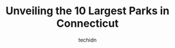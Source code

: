---
layout: ampstory
image: https://i0.wp.com/paketmu.com/wp-content/uploads/2023/06/dinosaur-state-park-0-in-connecticut-1686369566.jpeg?resize=640,853
author: techidn
featured: false
description: Explore the diverse Park scene in Connecticut, home to an incredible selection of 10 establishments catering to every taste. Whether youre in search of iconic favorites or undiscovered trea
title: Unveiling the 10 Largest Parks in Connecticut
cover:
   title: Unveiling the 10 Largest Parks in Connecticut
   subtitle: RICKPATE
   background: https://paketmu.com/wp-content/uploads/2023/06/dinosaur-state-park-0-in-connecticut-1686369566.jpeg

pages: 
 - layout: thirds
   top: <h1>#1 Ocean Beach Park</h1>
   bottom: "<p>I had a great time here with my kids last week! Parking was reasonable $10, and the parking lot was large enough to hold a lot of cars and close to the beach area so walk</p>"
   background: https://paketmu.com/wp-content/uploads/2023/06/dinosaur-state-park-1-in-connecticut-1686369567.jpeg
   backgroundblur: true
 - layout: thirds
   top: <h1>#2 Seaside Park</h1>
   bottom: "<p>Im 68 years old and Ive lived in Bridgeport most of my life. I remember when I was a little boy the Barnum & Bailey Circus would come to town and set up their big tops </p>"
   background: https://paketmu.com/wp-content/uploads/2023/06/dinosaur-state-park-2-in-connecticut-1686369568.jpeg
   cta:
      link: https://paketmu.com/unveiling-the-10-largest-parks-in-connecticut/
      text: Unveiling the 10 Largest Parks in Connecticut
 - layout: thirds
   top: <h1>#3 Gillette Castle State Park</h1>
   bottom: "<p>A great state park you must visit, sitting high above the Connecticut River this truly amazing stone castle is beautiful. when we recently stopped in for the first time (</p>"
   background: https://paketmu.com/wp-content/uploads/2023/06/dinosaur-state-park-3-in-connecticut-1686369578.jpeg
   cta:
      link: https://paketmu.com/unveiling-the-10-largest-parks-in-connecticut/
      text: Unveiling the 10 Largest Parks in Connecticut
 - layout: thirds
   top: <h1>#4 Sherwood Island State Park</h1>
   bottom: "<p>Sherwood Island Connector, Westport, CT 06880, United States</p>"
   background: https://images.unsplash.com/photo-1533735380053-eb8d0759b24a?ixlib=rb-4.0.3&ixid=MnwxMjA3fDB8MHxwaG90by1wYWdlfHx8fGVufDB8fHx8&auto=format&fit=crop&w=640&h=853&q=80
   cta:
      link: https://paketmu.com/unveiling-the-10-largest-parks-in-connecticut/
      text: Unveiling the 10 Largest Parks in Connecticut
 - layout: thirds
   top: <h1>#5 Silver Sands State Park</h1>
   bottom: "<p>1 Silver Sands Pkwy, Milford, CT 06460, United States</p>"
   background: https://images.unsplash.com/photo-1561679660-d00ee1e0dc8e?ixlib=rb-4.0.3&ixid=MnwxMjA3fDB8MHxwaG90by1wYWdlfHx8fGVufDB8fHx8&auto=format&fit=crop&w=640&h=853&q=80
   cta:
      link: https://paketmu.com/unveiling-the-10-largest-parks-in-connecticut/
      text: Unveiling the 10 Largest Parks in Connecticut
 - layout: thirds
   top: <h1>#6 Harkness Memorial State Park</h1>
   bottom: "<p>275 Great Neck Rd, Waterford, CT 06385, United States</p>"
   background: https://images.unsplash.com/photo-1552083974-186346191183?ixlib=rb-4.0.3&ixid=MnwxMjA3fDB8MHxwaG90by1wYWdlfHx8fGVufDB8fHx8&auto=format&fit=crop&w=640&h=853&q=80
   cta:
      link: https://paketmu.com/unveiling-the-10-largest-parks-in-connecticut/
      text: Unveiling the 10 Largest Parks in Connecticut
 - layout: thirds
   top: <h1>#7 Wadsworth Falls State Park</h1>
   bottom: "<p>721 Wadsworth St, Middletown, CT 06457, United States</p>"
   background: https://images.unsplash.com/photo-1509114397022-ed747cca3f65?ixlib=rb-4.0.3&ixid=MnwxMjA3fDB8MHxwaG90by1wYWdlfHx8fGVufDB8fHx8&auto=format&fit=crop&w=640&h=853&q=80
   cta:
      link: https://paketmu.com/unveiling-the-10-largest-parks-in-connecticut/
      text: Unveiling the 10 Largest Parks in Connecticut
 - layout: thirds
   middle: Continue reading...
   background: https://images.unsplash.com/photo-1608411404720-c8f0417bcdba?ixlib=rb-4.0.3&ixid=MnwxMjA3fDB8MHxwaG90by1wYWdlfHx8fGVufDB8fHx8&auto=format&fit=crop&w=640&h=853&q=80
   cta:
      link: https://paketmu.com/unveiling-the-10-largest-parks-in-connecticut/
      text: Unveiling the 10 Largest Parks in Connecticut
      
---